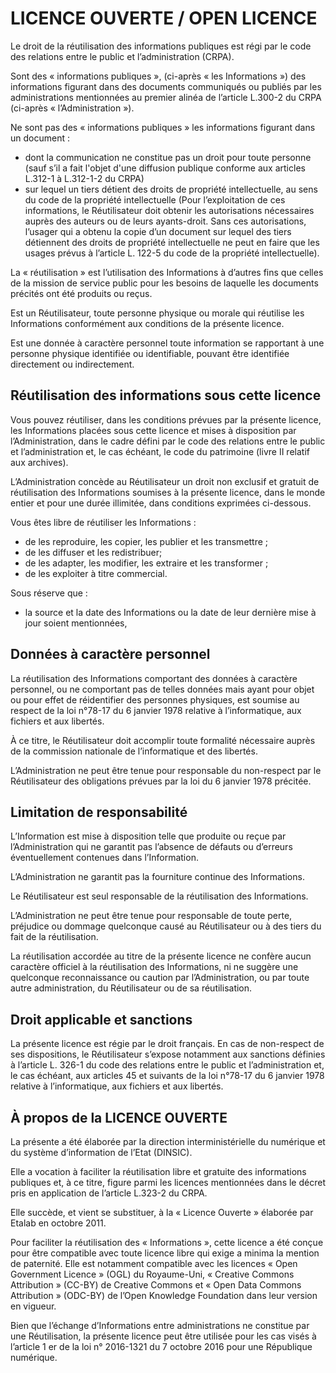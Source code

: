 # LICENCE OUVERTE / OPEN LICENCE


Le droit de la réutilisation des informations publiques est régi par le code des relations entre le public et l’administration (CRPA).

Sont des « informations publiques », (ci-après « les Informations ») des informations figurant dans des documents communiqués ou publiés par les administrations mentionnées au premier alinéa de l’article L.300-2 du CRPA (ci-après « l’Administration »).

Ne sont pas des « informations publiques » les informations figurant dans un document :

- dont la communication ne constitue pas un droit pour toute personne (sauf s’il a fait l'objet d'une diffusion publique conforme aux articles L.312-1 à L.312-1-2 du CRPA)
- sur lequel un tiers détient des droits de propriété intellectuelle, au sens du code de la propriété intellectuelle (Pour l’exploitation de ces informations, le Réutilisateur doit obtenir les autorisations nécessaires auprès des auteurs ou de leurs ayants-droit. Sans ces autorisations, l’usager qui a obtenu la copie d’un document sur lequel des tiers détiennent des droits de propriété intellectuelle ne peut en faire que les usages prévus à l’article L. 122-5 du code de la propriété intellectuelle).

La « réutilisation » est l’utilisation des Informations à d’autres fins que celles de la mission de service public pour les besoins de laquelle les documents précités ont été produits ou reçus.

Est un Réutilisateur, toute personne physique ou morale qui réutilise les Informations conformément aux conditions de la présente licence.

Est une donnée à caractère personnel toute information se rapportant à une personne physique identifiée ou identifiable, pouvant être identifiée directement ou indirectement.

## Réutilisation des informations sous cette licence

Vous pouvez réutiliser, dans les conditions prévues par la présente licence, les Informations placées sous cette licence et mises à disposition par l’Administration, dans le cadre défini par le code des relations entre le public et l’administration et, le cas échéant, le code du patrimoine (livre II relatif aux archives).

L’Administration concède au Réutilisateur un droit non exclusif et gratuit de réutilisation des Informations soumises à la présente licence, dans le monde entier et pour une durée illimitée, dans conditions exprimées ci-dessous.

Vous êtes libre de réutiliser les Informations :
- de les reproduire, les copier, les publier et les transmettre ;
- de les diffuser et les redistribuer;
- de les adapter, les modifier, les extraire et les transformer ;
- de les exploiter à titre commercial.

Sous réserve que :
- la source et la date des Informations ou la date de leur dernière mise à jour soient mentionnées,


## Données à caractère personnel

La réutilisation des Informations comportant des données à caractère personnel, ou ne comportant pas de telles données mais ayant pour objet ou pour effet de réidentifier des personnes physiques, est soumise au respect de la loi n°78-17 du 6 janvier 1978 relative à l’informatique, aux fichiers et aux libertés.

À ce titre, le Réutilisateur doit accomplir toute formalité nécessaire auprès de la commission nationale de l’informatique et des libertés.

L’Administration ne peut être tenue pour responsable du non-respect par le Réutilisateur des obligations prévues par la loi du 6 janvier 1978 précitée.


## Limitation de responsabilité

L’Information est mise à disposition telle que produite ou reçue par l’Administration qui ne garantit pas l’absence de défauts ou d’erreurs éventuellement contenues dans l’Information.

L’Administration ne garantit pas la fourniture continue des Informations.

Le Réutilisateur est seul responsable de la réutilisation des Informations.

L’Administration ne peut être tenue pour responsable de toute perte, préjudice ou dommage quelconque causé au Réutilisateur ou à des tiers du fait de la réutilisation.

La réutilisation accordée au titre de la présente licence ne confère aucun caractère officiel à la réutilisation des Informations, ni ne suggère une quelconque reconnaissance ou caution par l’Administration, ou par toute autre administration, du Réutilisateur ou de sa réutilisation.


## Droit applicable et sanctions

La présente licence est régie par le droit français. En cas de non-respect de ses dispositions, le Réutilisateur s’expose notamment aux sanctions définies à l’article L. 326-1 du code des relations entre le public et l’administration et, le cas échéant, aux articles 45 et suivants de la loi n°78-17 du 6 janvier 1978 relative à l’informatique, aux fichiers et aux libertés.


## À propos de la LICENCE OUVERTE

La présente a été élaborée par la direction interministérielle du numérique et du système d’information de l’Etat (DINSIC).

Elle a vocation à faciliter la réutilisation libre et gratuite des informations publiques et, à ce titre, figure parmi les licences mentionnées dans le décret pris en application de l’article L.323-2 du CRPA.

Elle succède, et vient se substituer, à la « Licence Ouverte » élaborée par Etalab en octobre 2011.

Pour faciliter la réutilisation des « Informations », cette licence a été conçue pour être compatible avec toute licence libre qui exige a minima la mention de paternité. Elle est notamment compatible avec les licences « Open Government Licence » (OGL) du Royaume-Uni, « Creative Commons Attribution » (CC-BY) de Creative Commons et « Open Data Commons Attribution » (ODC-BY) de l’Open Knowledge Foundation dans leur version en vigueur.

Bien que l’échange d’Informations entre administrations ne constitue par une Réutilisation, la présente licence peut être utilisée pour les cas visés à l’article 1 er de la loi n° 2016-1321 du 7 octobre 2016 pour une République numérique.
